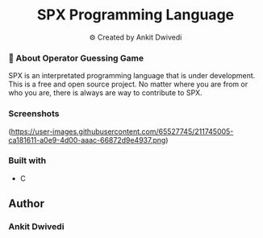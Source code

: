 <h1 align="center">SPX Programming Language</h1>
<p align="center">
      ⚙️ Created by Ankit Dwivedi
</p>

### 🎯 About Operator Guessing Game

SPX is an interpretated programming language that is under development. This is a free and open source project. No matter where you are from or who you are, there is always are way to contribute to SPX.


### Screenshots

(https://user-images.githubusercontent.com/65527745/211745005-ca181611-a0e9-4d00-aaac-66872d9e4937.png)

### Built with

- C

## Author
### Ankit Dwivedi
